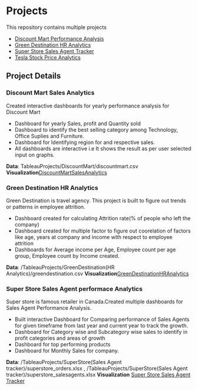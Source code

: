 # Projects
This repository contains multiple projects
* [Discount Mart Performance Analysis](https://public.tableau.com/app/profile/deepika1921/viz/DiscountMartSalesAnanlytics/Dashboard1)
* [Green Destination HR Analytics](https://public.tableau.com/app/profile/deepika1921/viz/GreenDestinationHRAnalytics_16062587847710/Dashboard1)
* [Super Store Sales Agent Tracker](https://public.tableau.com/app/profile/deepika1921/viz/SuperstoreSalesAgentAnalytics_16067778372050/SuperstoreSalesAgentAnalytics)
* [Tesla Stock Price Analytics]()


## Project Details

### Discount Mart Sales Analytics

Created interactive dashboards for yearly performance analysis for Discount Mart
* Dashboard for yearly Sales, profit and Quantity sold
* Dashboard to identify the best selling category among Technology, Office Suplies and Furniture.
* Dashboard for Identifying region for and respective sales.
* All dashboards are interactive i.e It shows the result as per user selected input on graphs.

 **Data**: TableauProjects/DiscountMart/discountmart.csv
 **Visualization**[DiscountMartSalesAnalytics](https://public.tableau.com/app/profile/deepika1921/viz/DiscountMartSalesAnanlytics/Dashboard1)

### Green Destination HR Analytics

Green Destination is travel agency. This project is built to figure out trends or patterns in employee attrition. 

* Dashboard created for calculating Attrition rate(% of people who left the company)
* Dashboard created for multiple factor to figure out coorelation of factors like age, years at company and income with respect to employee attrition
* Dashboards for Average income per Age, Employee count per age group, Employee count by Income created.

**Data**: /TableauProjects/GreenDestination(HR Analytics)/greendestination.csv
**Visualization**[GreenDestinationHRAnalytics](https://public.tableau.com/app/profile/deepika1921/viz/GreenDestinationHRAnalytics_16062587847710/Dashboard1)

### Super Store Sales Agent performace Analytics

Super store is famous retailer in Canada.Created multiple dashboards for Sales Agent Performance Analysis.
* Built interactive Dashboard for Comparing performance of Sales Agents for given timeframe from last year and current year to track the growth.
* Dashboard for Category wise and Subcategory wise sales to identify in profit categories and areas of growth
* Dashboard for top performing products
* Dashboard for Monthly Sales for company.

**Data**: /TableauProjects/SuperStore(Sales Agent tracker)/superstore_orders.xlsx , /TableauProjects/SuperStore(Sales Agent tracker)/superstore_salesagents.xlsx
**Visualization** [Super Store Sales Agent Tracker](https://public.tableau.com/app/profile/deepika1921/viz/SuperstoreSalesAgentAnalytics_16067778372050/SuperstoreSalesAgentAnalytics)
        












